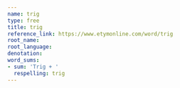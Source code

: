 ```yaml
---
name: trig
type: free
title: trig
reference_link: https://www.etymonline.com/word/trig
root_name: 
root_language: 
denotation: 
word_sums:
- sum: 'Trig + '
  respelling: trig
---
```

